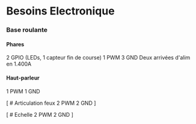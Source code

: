 # Besoins Electronique


### Base roulante

#### Phares
2 GPIO (LEDs, 1 capteur fin de course)
1 PWM
3 GND
Deux arrivées d'alim en 1.400A

#### Haut-parleur
1 PWM
1 GND

[
    # Articulation feux
    2 PWM
    2 GND
]

[
    # Echelle
    2 PWM
    2 GND
]
